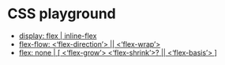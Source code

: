 # CSS playground

* [display: flex \| inline-flex](flex-display.html)
* [flex-flow: &lt;‘flex-direction’&gt; \|\| &lt;‘flex-wrap’&gt;](flex-flow.html)
* [flex: none \| \[ \<‘flex-grow’\> \<‘flex-shrink’\>? \|\| \<‘flex-basis’\> \]](flex.html)
